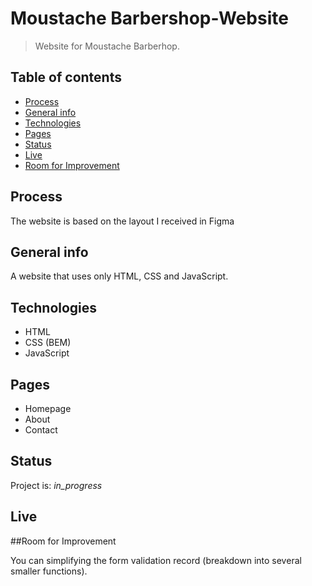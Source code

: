 
# Moustache Barbershop-Website
>  Website for Moustache Barberhop.  

## Table of contents
* [Process](#process)
* [General info](#general-info)
* [Technologies](#technologies)
* [Pages](#pages)
* [Status](#status)
* [Live](#live)
* [Room for Improvement](#room-for-improvement )

## Process 
The website is based on the layout I received in Figma


## General info
A website that uses only HTML, CSS and JavaScript.

## Technologies
* HTML
* CSS (BEM)
* JavaScript

## Pages
* Homepage
* About
* Contact

## Status
Project is:  _in_progress_

## Live

##Room for Improvement

You can simplifying the form validation record (breakdown into several smaller functions).
